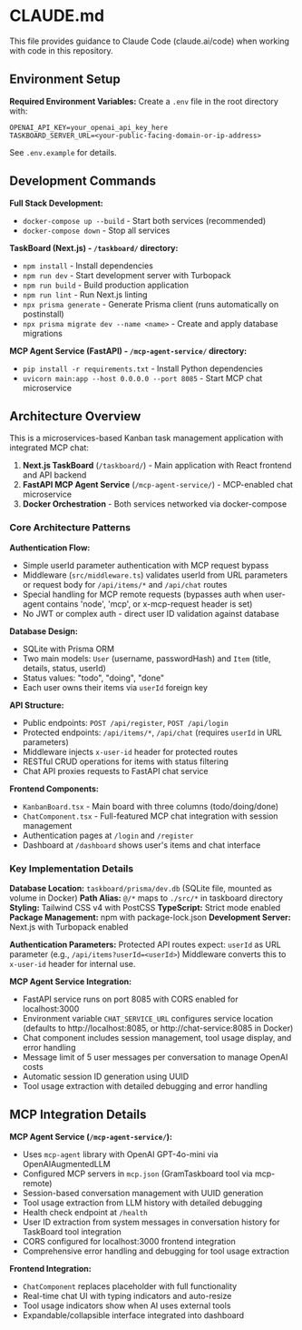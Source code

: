 # CLAUDE.md

This file provides guidance to Claude Code (claude.ai/code) when working with code in this repository.

## Environment Setup

**Required Environment Variables:**
Create a `.env` file in the root directory with:
```
OPENAI_API_KEY=your_openai_api_key_here
TASKBOARD_SERVER_URL=<your-public-facing-domain-or-ip-address>
```

See `.env.example` for details.

## Development Commands

**Full Stack Development:**
- `docker-compose up --build` - Start both services (recommended)
- `docker-compose down` - Stop all services

**TaskBoard (Next.js) - `/taskboard/` directory:**
- `npm install` - Install dependencies
- `npm run dev` - Start development server with Turbopack
- `npm run build` - Build production application
- `npm run lint` - Run Next.js linting
- `npx prisma generate` - Generate Prisma client (runs automatically on postinstall)
- `npx prisma migrate dev --name <name>` - Create and apply database migrations

**MCP Agent Service (FastAPI) - `/mcp-agent-service/` directory:**
- `pip install -r requirements.txt` - Install Python dependencies
- `uvicorn main:app --host 0.0.0.0 --port 8085` - Start MCP chat microservice

## Architecture Overview

This is a microservices-based Kanban task management application with integrated MCP chat:

1. **Next.js TaskBoard** (`/taskboard/`) - Main application with React frontend and API backend
2. **FastAPI MCP Agent Service** (`/mcp-agent-service/`) - MCP-enabled chat microservice
3. **Docker Orchestration** - Both services networked via docker-compose

### Core Architecture Patterns

**Authentication Flow:**
- Simple userId parameter authentication with MCP request bypass
- Middleware (`src/middleware.ts`) validates userId from URL parameters or request body for `/api/items/*` and `/api/chat` routes
- Special handling for MCP remote requests (bypasses auth when user-agent contains 'node', 'mcp', or x-mcp-request header is set)
- No JWT or complex auth - direct user ID validation against database

**Database Design:**
- SQLite with Prisma ORM
- Two main models: `User` (username, passwordHash) and `Item` (title, details, status, userId)
- Status values: "todo", "doing", "done"
- Each user owns their items via `userId` foreign key

**API Structure:**
- Public endpoints: `POST /api/register`, `POST /api/login`
- Protected endpoints: `/api/items/*`, `/api/chat` (requires `userId` in URL parameters)
- Middleware injects `x-user-id` header for protected routes  
- RESTful CRUD operations for items with status filtering
- Chat API proxies requests to FastAPI chat service

**Frontend Components:**
- `KanbanBoard.tsx` - Main board with three columns (todo/doing/done)
- `ChatComponent.tsx` - Full-featured MCP chat integration with session management
- Authentication pages at `/login` and `/register`
- Dashboard at `/dashboard` shows user's items and chat interface

### Key Implementation Details

**Database Location:** `taskboard/prisma/dev.db` (SQLite file, mounted as volume in Docker)
**Path Alias:** `@/*` maps to `./src/*` in taskboard directory
**Styling:** Tailwind CSS v4 with PostCSS
**TypeScript:** Strict mode enabled
**Package Management:** npm with package-lock.json
**Development Server:** Next.js with Turbopack enabled

**Authentication Parameters:**
Protected API routes expect: `userId` as URL parameter (e.g., `/api/items?userId=<userId>`)
Middleware converts this to `x-user-id` header for internal use.

**MCP Agent Service Integration:**
- FastAPI service runs on port 8085 with CORS enabled for localhost:3000
- Environment variable `CHAT_SERVICE_URL` configures service location (defaults to http://localhost:8085, or http://chat-service:8085 in Docker)
- Chat component includes session management, tool usage display, and error handling
- Message limit of 5 user messages per conversation to manage OpenAI costs
- Automatic session ID generation using UUID
- Tool usage extraction with detailed debugging and error handling

## MCP Integration Details

**MCP Agent Service (`/mcp-agent-service/`):**
- Uses `mcp-agent` library with OpenAI GPT-4o-mini via OpenAIAugmentedLLM
- Configured MCP servers in `mcp.json` (GramTaskboard tool via mcp-remote)
- Session-based conversation management with UUID generation
- Tool usage extraction from LLM history with detailed debugging
- Health check endpoint at `/health`
- User ID extraction from system messages in conversation history for TaskBoard tool integration
- CORS configured for localhost:3000 frontend integration
- Comprehensive error handling and debugging for tool usage extraction

**Frontend Integration:**
- `ChatComponent` replaces placeholder with full functionality
- Real-time chat UI with typing indicators and auto-resize
- Tool usage indicators show when AI uses external tools
- Expandable/collapsible interface integrated into dashboard
